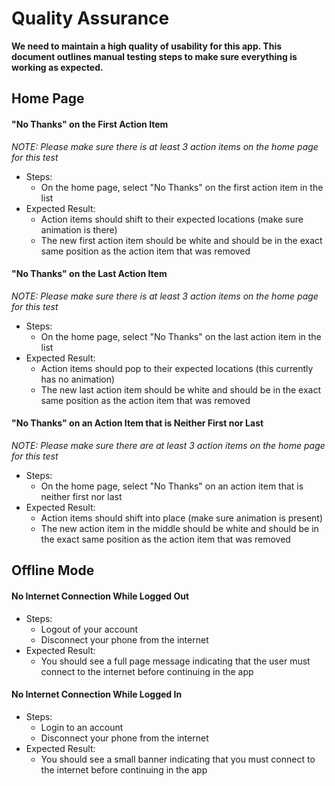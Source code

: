 # Quality Assurance

**We need to maintain a high quality of usability for this app. This document outlines
manual testing steps to make sure everything is working as expected.**

## Home Page

#### "No Thanks" on the First Action Item

*NOTE: Please make sure there is at least 3 action items on the home page for this test*

- Steps:
  - On the home page, select "No Thanks" on the first action item in the list
- Expected Result:
  - Action items should shift to their expected locations (make sure animation is there)
  - The new first action item should be white and should be in the exact same position as the
    action item that was removed

#### "No Thanks" on the Last Action Item

*NOTE: Please make sure there is at least 3 action items on the home page for this test*

- Steps:
  - On the home page, select "No Thanks" on the last action item in the list
- Expected Result:
  - Action items should pop to their expected locations (this currently has no animation)
  - The new last action item should be white and should be in the exact same position as the
    action item that was removed
  
#### "No Thanks" on an Action Item that is Neither First nor Last

*NOTE: Please make sure there are at least 3 action items on the home page for this test*

- Steps:
  - On the home page, select "No Thanks" on an action item that is neither first nor last
- Expected Result:
  - Action items should shift into place (make sure animation is present)
  - The new action item in the middle should be white and should be in the exact same position
    as the action item that was removed

## Offline Mode

#### No Internet Connection While Logged Out

- Steps:
  - Logout of your account
  - Disconnect your phone from the internet
- Expected Result:
  - You should see a full page message indicating that the user must connect to the
    internet before continuing in the app

#### No Internet Connection While Logged In

- Steps:
  - Login to an account
  - Disconnect your phone from the internet
- Expected Result:
  - You should see a small banner indicating that you must connect to the internet
    before continuing in the app

  
